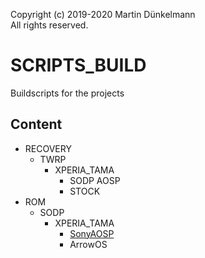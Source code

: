 Copyright (c) 2019-2020 Martin Dünkelmann  
All rights reserved.

# SCRIPTS_BUILD
Buildscripts for the projects

## Content
- RECOVERY
  - TWRP
    - XPERIA_TAMA
      - SODP AOSP
      - STOCK
- ROM
  - SODP
    - XPERIA_TAMA
      - [SonyAOSP](ROM/SODP/XPERIA_TAMA/SonyAOSP/README.md)
      - ArrowOS
